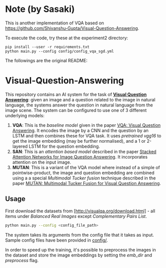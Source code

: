 # Note (by Sasaki)

This is another implementation of VQA based on https://github.com/Shivanshu-Gupta/Visual-Question-Answering.

To execute the code, try these at the experiment2 directory:

```
pip install --user -r requirements.txt
python main.py --config config/config_vqa_sgd.yml
```

The followings are the original README:

# Visual-Question-Answering
This repository contains an AI system for the task of **[Visual Question Answering]**: given an image and a question related to the image in natural language, the systems answer the question in natural language from the image scene. The system can be configured to use one of 3 different underlying models:

1. **VQA**: This is the *baseline model* given in the paper [VQA: Visual Question Answering]. It encodes the image by a CNN and the question by an LSTM and then combines these for VQA task. It uses *pretrained vgg16* to get the image embedding (may be further normalised), and a 1 or 2-layered LSTM for the question embedding.
2. **SAN**: This is an *attention based model* described in the paper [Stacked Attention Networks for Image Question Answering]. It incorporates attention on the input image.
3. **MUTAN**: This is a variant of the VQA model where instead of a simple of pointwise-product, the image and question embedding are combined using a a special *Multimodal Tucker fusion* technique described in the paper [MUTAN: Multimodal Tucker Fusion for Visual Question Answering].

## Usage
First download the datasets from [http://visualqa.org/download.html] - all items under *Balanced Real Images* except *Complementary Pairs List*. 
```sh
python main.py --config <config_file_path>
```
The system takes its arguments from the config file that it takes as input. Sample config files have been provided in [config/].

In order to speed up the training, it's possible to preprocess the images in the dataset and store the image embeddings by setting the *emb_dir* and *preprocess* flag.

[Visual Question Answering]: https://vqa.cloudcv.org/
[VQA: Visual Question Answering]: https://arxiv.org/abs/1505.00468
[Stacked Attention Networks for Image Question Answering]: https://arxiv.org/pdf/1511.02274
[MUTAN: Multimodal Tucker Fusion for Visual Question Answering]: https://arxiv.org/abs/1705.06676
[http://visualqa.org/download.html]: http://visualqa.org/download.html
[config/]: https://github.com/Shivanshu-Gupta/Visual-Question-Answering/config
